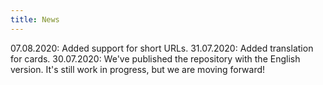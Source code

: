 ```yaml
---
title: News
---
```

07.08.2020: Added support for short URLs.
31.07.2020: Added translation for cards.
30.07.2020: We've published the repository with the English version. It's still work in progress, but we are moving forward!

